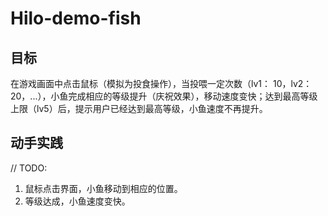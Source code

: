 # Hilo-demo-fish

## 目标

在游戏画面中点击鼠标（模拟为投食操作），当投喂一定次数（lv1： 10，lv2：20，...），小鱼完成相应的等级提升（庆祝效果），移动速度变快；达到最高等级上限（lv5）后，提示用户已经达到最高等级，小鱼速度不再提升。

## 动手实践

// TODO:

1. 鼠标点击界面，小鱼移动到相应的位置。
2. 等级达成，小鱼速度变快。
